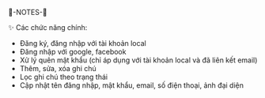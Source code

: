 📑-NOTES-📑

✨ Các chức năng chính:

- Đăng ký, đăng nhập với tài khoản local
- Đăng nhập với google, facebook
- Xử lý quên mật khẩu (chỉ áp dụng với tài khoản local và đã liên kết email)
- Thêm, sửa, xóa ghi chú
- Lọc ghi chú theo trạng thái
- Cập nhật tên đăng nhập, mật khẩu, email, số điện thoại, ảnh đại diện

